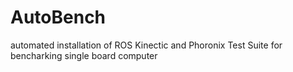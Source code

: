 # AutoBench

automated installation of ROS Kinectic and Phoronix Test Suite for bencharking single board computer

